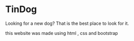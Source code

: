 # TinDog
Looking for a new dog? That is the best place to look for it.

this website was made using html , css and bootstrap
